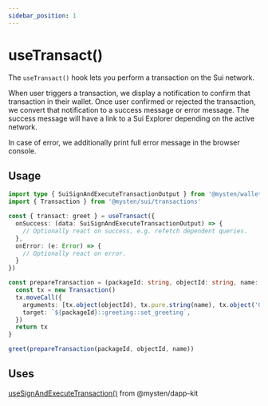 ```yaml
---
sidebar_position: 1
---
```


# useTransact()

The `useTransact()` hook lets you perform a transaction on the Sui network.

When user triggers a transaction, we display a notification to confirm that transaction in their wallet.
Once user confirmed or rejected the transaction, we convert that notification to a success message or error message.
The success message will have a link to a Sui Explorer depending on the active network.

In case of error, we additionally print full error message in the browser console.

## Usage

```ts title="MyComponent.tsx"
import type { SuiSignAndExecuteTransactionOutput } from '@mysten/wallet-standard'
import { Transaction } from '@mysten/sui/transactions'

const { transact: greet } = useTransact({
  onSuccess: (data: SuiSignAndExecuteTransactionOutput) => {
    // Optionally react on success, e.g. refetch dependent queries.
  },
  onError: (e: Error) => {
    // Optionally react on error.
  }
})

const prepareTransaction = (packageId: string, objectId: string, name: string) => {
  const tx = new Transaction()
  tx.moveCall({
    arguments: [tx.object(objectId), tx.pure.string(name), tx.object('0x8')],
    target: `${packageId}::greeting::set_greeting`,
  })
  return tx
}

greet(prepareTransaction(packageId, objectId, name))
```

## Uses

[useSignAndExecuteTransaction()](https://sdk.mystenlabs.com/dapp-kit/wallet-hooks/useSignAndExecuteTransaction) from @mysten/dapp-kit
